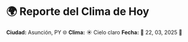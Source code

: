 # 🌍 Reporte del Clima de Hoy

**Ciudad:** Asunción, PY 🌐
**Clima:** ☀️ Cielo claro
**Fecha:** 📅 22, 03, 2025 🚀
